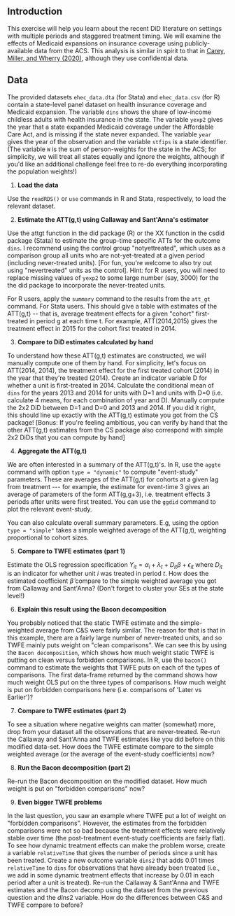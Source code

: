 
## Introduction

This exercise will help you learn about the recent DiD literature on settings with multiple periods and staggered treatment timing. We will examine the effects of Medicaid expansions on insurance coverage using publicly-available data from the ACS. This analysis is similar in spirit to that in [Carey, Miller, and Wherry (2020)](https://www.dropbox.com/s/mgunjcebpgnb939/Carey-et-al.pdf?dl=0), although they use confidential data.

## Data

The provided datasets `ehec_data.dta` (for Stata) and `ehec_data.csv` (for R) contain a state-level panel dataset on health insurance coverage and Medicaid expansion. The variable `dins` shows the share of low-income childless adults with health insurance in the state. The variable `yexp2` gives the year that a state expanded Medicaid coverage under the Affordable Care Act, and is missing if the state never expanded. The variable `year` gives the year of the observation and the variable `stfips` is a state identifier. (The variable `W` is the sum of person-weights for the state in the ACS; for simplicity, we will treat all states equally and ignore the weights, although if you'd like an additional challenge feel free to re-do everything incorporating the population weights!)

1.  **Load the data**

Use the `readRDS()` or `use` commands in R and Stata, respectively, to load the relevant dataset.


2.  **Estimate the ATT(g,t) using Callaway and Sant'Anna's estimator**

Use the attgt function in the did package (R) or the XX function in the csdid package (Stata) to estimate the group-time specific ATTs for the outcome `dins`. I recommend using the control group "notyettreated", which uses as a comparison group all units who are not-yet-treated at a given period (including never-treated units). [For fun, you're welcome to also try out using "nevertreated" units as the control]. Hint: for R users, you will need to replace missing values of `yexp2` to some large number (say, 3000) for the the did package to incorporate the never-treated units.


For R users, apply the `summary` command to the results from the `att_gt` command. For Stata users. This should give a table with estimates of the ATT(g,t) -- that is, average treatment effects for a given "cohort" first-treated in period g at each time t. For example, ATT(2014,2015) gives the treatment effect in 2015 for the cohort first treated in 2014.


3.  **Compare to DiD estimates calculated by hand**

To understand how these ATT(g,t) estimates are constructed, we will manually compute one of them by hand. For simplicity, let's focus on ATT(2014, 2014), the treatment effect for the first treated cohort (2014) in the year that they're treated (2014). Create an indicator variable D for whether a unit is first-treated in 2014. Calculate the conditional mean of `dins` for the years 2013 and 2014 for units with D=1 and units with D=0 (i.e. calculate 4 means, for each combination of year and D). Manually compute the 2x2 DiD between D=1 and D=0 and 2013 and 2014. If you did it right, this should line up exactly with the ATT(g,t) estimate you got from the CS package! [Bonus: If you're feeling ambitious, you can verify by hand that the other ATT(g,t) estimates from the CS package also correspond with simple 2x2 DiDs that you can compute by hand]

4.  **Aggregate the ATT(g,t)**

We are often interested in a summary of the ATT(g,t)'s. In R, use the `aggte` command with option `type = "dynamic"` to compute "event-study" parameters. These are averages of the ATT(g,t) for cohorts at a given lag from treatment --- for example, the estimate for event-time 3 gives an average of parameters of the form ATT(g,g+3), i.e. treatment effects 3 periods after units were first treated. You can use the `ggdid` command to plot the relevant event-study.

You can also calculate overall summary parameters. E.g, using the option `type = "simple"` takes a simple weighted average of the ATT(g,t), weighting proportional to cohort sizes.

5.  **Compare to TWFE estimates (part 1)**

Estimate the OLS regression specification $Y_{it} = \alpha_i + \lambda_t + D_{it} \beta +\epsilon_{it}$ where $D_{it}$ is an indicator for whether unit $i$ was treated in period $t$. How does the estimated coefficient $\hat{\beta}$ compare to the simple weighted average you got from Callaway and Sant'Anna? (Don't forget to cluster your SEs at the state level!)

6.  **Explain this result using the Bacon decomposition**

You probably noticed that the static TWFE estimate and the simple-weighted average from C&S were fairly similar. The reason for that is that in this example, there are a fairly large number of never-treated units, and so TWFE mainly puts weight on "clean comparisons". We can see this by using the `Bacon decomposition`, which shows how much weight static TWFE is putting on clean versus forbidden comparisons. In R, use the `bacon()` command to estimate the weights that TWFE puts on each of the types of comparisons. The first data-frame returned by the command shows how much weight OLS put on the three types of comparisons. How much weight is put on forbidden comparisons here (i.e. comparisons of 'Later vs Earlier')?




7.  **Compare to TWFE estimates (part 2)**

To see a situation where negative weights can matter (somewhat) more, drop from your dataset all the observations that are never-treated. Re-run the Callaway and Sant'Anna and TWFE estimates like you did before on this modified data-set. How does the TWFE estimate compare to the simple weighted average (or the average of the event-study coefficients) now?



8.  **Run the Bacon decomposition (part 2)**

Re-run the Bacon decomposition on the modified dataset. How much weight is put on "forbidden comparisons" now?




9.  **Even bigger TWFE problems**

In the last question, you saw an example where TWFE put a lot of weight on "forbidden comparisons". However, the estimates from the forbidden comparisons were not so bad because the treatment effects were relatively stable over time (the post-treatment event-study coefficients are fairly flat). To see how dynamic treatment effects can make the problem worse, create a variable `relativeTime` that gives the number of periods since a unit has been treated. Create a new outcome variable `dins2` that adds 0.01 times `relativeTime` to `dins` for observations that have already been treated (i.e., we add in some dynamic treatment effects that increase by 0.01 in each period after a unit is treated). Re-run the Callaway & Sant'Anna and TWFE estimates and the Bacon decomp using the dataset from the previous question and the *dins*2 variable. How do the differences between C&S and TWFE compare to before?




